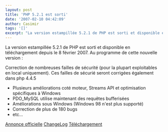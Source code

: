 ```yaml
---
layout: post
title: 'PHP 5.2.1 est sorti'
date: '2007-02-10 04:42:09'
author: Casimir
tags: '[]'
excerpt: "La version estampillée 5.2.1 de PHP est sorti et disponible en téléchargement depuis le 8 février 2007.     \nAu programme de cette nouvelle version :  \n  \nCorrection de nombreuses failles de sécurité (pour la plupart exploitables en local uniquement). Ces failles de sécurié seront corrigées également dans php 4.4.5  \n  \n-Plusieurs      …"
---
```


La version estampillée 5.2.1 de PHP est sorti et disponible en téléchargement depuis le 8 février 2007.
Au programme de cette nouvelle version :

Correction de nombreuses failles de sécurité (pour la plupart exploitables en local uniquement). Ces failles de sécurié seront corrigées également dans php 4.4.5

* Plusieurs améliorations coté moteur, Streams API et optimisation spécifiques à Windows
* PDO_MySQL utilise maintenant des requêtes bufferisées
* Améliorations sous Windows (Windows 98 n'est plus supporté)
* Correction de plus de 180 bugs
* etc...

[Annonce officielle](http://www.php.net/releases/5_2_1.php)   [ChangeLog](http://www.php.net/ChangeLog-5.php#5.2.1)   [Téléchargement](http://www.php.net/downloads.php)
